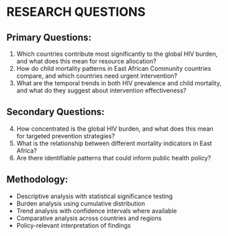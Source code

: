 
# RESEARCH QUESTIONS

## Primary Questions:
1. Which countries contribute most significantly to the global HIV burden, and what does this mean for resource allocation?
2. How do child mortality patterns in East African Community countries compare, and which countries need urgent intervention?
3. What are the temporal trends in both HIV prevalence and child mortality, and what do they suggest about intervention effectiveness?

## Secondary Questions:
4. How concentrated is the global HIV burden, and what does this mean for targeted prevention strategies?
5. What is the relationship between different mortality indicators in East Africa?
6. Are there identifiable patterns that could inform public health policy?

## Methodology:
- Descriptive analysis with statistical significance testing
- Burden analysis using cumulative distribution
- Trend analysis with confidence intervals where available
- Comparative analysis across countries and regions
- Policy-relevant interpretation of findings

